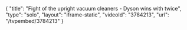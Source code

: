 {
    "title": "Fight of the upright vacuum cleaners - Dyson wins with twice",
    "type": "solo",
    "layout": "iframe-static",
    "videoId": "3784213",
    "url": "\/tvpembed\/3784213"
}